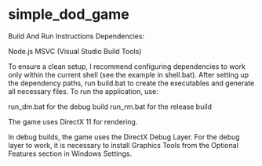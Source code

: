 # simple_dod_game

Build And Run Instructions
Dependencies:

Node.js
MSVC (Visual Studio Build Tools)

To ensure a clean setup, I recommend configuring dependencies to work only within the current shell (see the example in shell.bat). After setting up the dependency paths, run build.bat to create the executables and generate all necessary files.
To run the application, use:

run_dm.bat for the debug build
run_rm.bat for the release build

The game uses DirectX 11 for rendering.

In debug builds, the game uses the DirectX Debug Layer.
For the debug layer to work, it is necessary to install Graphics Tools from the Optional Features section in Windows Settings.
